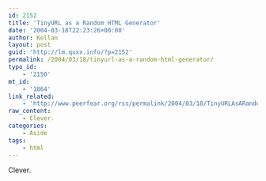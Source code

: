 ```yaml
---
id: 2152
title: 'TinyURL as a Random HTML Generator'
date: '2004-03-18T22:23:26+00:00'
author: Kellan
layout: post
guid: 'http://lm.quxx.info/?p=2152'
permalink: /2004/03/18/tinyurl-as-a-random-html-generator/
typo_id:
    - '2150'
mt_id:
    - '1864'
link_related:
    - 'http://www.peerfear.org/rss/permalink/2004/03/18/TinyURLAsARandomHTMLGenerator/'
raw_content:
    - Clever.
categories:
    - Aside
tags:
    - html
---
```


Clever.